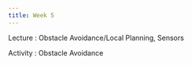 ```yaml
---
title: Week 5
---
```


Lecture
: Obstacle Avoidance/Local Planning, Sensors

Activity
: Obstacle Avoidance
